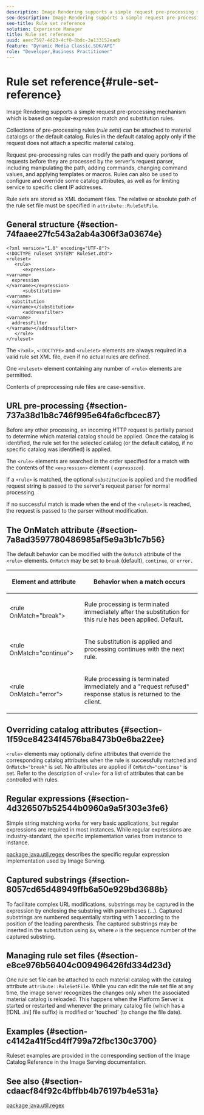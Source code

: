 ```yaml
---
description: Image Rendering supports a simple request pre-processing mechanism which is based on regular-expression match and substitution rules.
seo-description: Image Rendering supports a simple request pre-processing mechanism which is based on regular-expression match and substitution rules.
seo-title: Rule set reference
solution: Experience Manager
title: Rule set reference
uuid: aeec7597-4d23-4cf8-8bdc-3a133152eadb
feature: "Dynamic Media Classic,SDK/API"
role: "Developer,Business Practitioner"
---
```


# Rule set reference{#rule-set-reference}

Image Rendering supports a simple request pre-processing mechanism which is based on regular-expression match and substitution rules.

<!--<a id="section_F44601A65CE1451EAD0A449C66B773CC"></a>-->

Collections of pre-processing rules (*rule sets*) can be attached to material catalogs or the default catalog. Rules in the default catalog apply only if the request does not attach a specific material catalog.

Request pre-processing rules can modify the path and query portions of requests before they are processed by the server's request parser, including manipulating the path, adding commands, changing command values, and applying templates or macros. Rules can also be used to configure and override some catalog attributes, as well as for limiting service to specific client IP addresses.

Rule sets are stored as XML document files. The relative or absolute path of the rule set file must be specified in `attribute::RuleSetFile`.

## General structure {#section-74faaee27fc543a2ab4a306f3a03674e}

```
<?xml version="1.0" encoding="UTF-8"?>
<!DOCTYPE ruleset SYSTEM" RuleSet.dtd">
<ruleset>
   <rule>
      <expression>
<varname>
  expression
</varname></expression>
      <substitution>
<varname>
  substitution
</varname></substitution>
      <addressfilter>
<varname>
  addressFilter
</varname></addressfilter>
   </rule>
</ruleset>
```

The `<?xml>`, `<!DOCTYPE>` and `<ruleset>` elements are always required in a valid rule set XML file, even if no actual rules are defined.

One `<ruleset>` element containing any number of `<rule>` elements are permitted.

Contents of preprocessing rule files are case-sensitive.

## URL pre-processing {#section-737a38d1b8c746f995e64fa6cfbcec87}

Before any other processing, an incoming HTTP request is partially parsed to determine which material catalog should be applied. Once the catalog is identified, the rule set for the selected catalog (or the default catalog, if no specific catalog was identified) is applied.

The `<rule>` elements are searched in the order specified for a match with the contents of the `<expression>` element ( *`expression`*).

If a `<rule>` is matched, the optional *`substitution`* is applied and the modified request string is passed to the server's request parser for normal processing.

If no successful match is made when the end of the `<ruleset>` is reached, the request is passed to the parser without modification.

## The OnMatch attribute {#section-7a8ad3597780486985af5e9a3b1c7b56}

The default behavior can be modified with the `OnMatch` attribute of the `<rule>` elements. `OnMatch` may be set to `break` (default), `continue`, or `error.`

<table id="table_4CABF55B33854A128D5F326B31C6C397"> 
 <thead> 
  <tr> 
   <th colname="col1" class="entry"> <p>Element and attribute </p> </th> 
   <th colname="col2" class="entry"> <p>Behavior when a match occurs </p> </th> 
  </tr> 
 </thead>
 <tbody> 
  <tr> 
   <td colname="col1"> <p><span class="codeph"> &lt;rule OnMatch="break"&gt;</span> </p> </td> 
   <td colname="col2"> <p>Rule processing is terminated immediately after the substitution for this rule has been applied. Default. </p> </td> 
  </tr> 
  <tr> 
   <td colname="col1"> <p><span class="codeph"> &lt;rule OnMatch="continue"&gt;</span> </p> </td> 
   <td colname="col2"> <p>The substitution is applied and processing continues with the next rule. </p> </td> 
  </tr> 
  <tr> 
   <td colname="col1"> <p><span class="codeph"> &lt;rule OnMatch="error"&gt;</span> </p> </td> 
   <td colname="col2"> <p>Rule processing is terminated immediately and a "request refused" response status is returned to the client. </p> </td> 
  </tr> 
 </tbody> 
</table>

## Overriding catalog attributes {#section-1f59ce84234f4576ba8473b0e6ba22ee}

`<rule>` elements may optionally define attributes that override the corresponding catalog attributes when the rule is successfully matched and `OnMatch="break"` is set. No attributes are applied if `OnMatch="continue"` is set. Refer to the description of `<rule>` for a list of attributes that can be controlled with rules.

## Regular expressions {#section-4d326507b52544b0960a9a5f303e3fe6}

Simple string matching works for very basic applications, but regular expressions are required in most instances. While regular expressions are industry-standard, the specific implementation varies from instance to instance.

[package java.util.regex](https://www2.cs.duke.edu/csed/java/jdk1.4.2/docs/api/) describes the specific regular expression implementation used by Image Serving.

## Captured substrings {#section-8057cd65d48949ffb6a50e929bd3688b}

To facilitate complex URL modifications, substrings may be captured in the expression by enclosing the substring with parentheses (…). Captured substrings are numbered sequentially starting with 1 according to the position of the leading parenthesis. The captured substrings may be inserted in the substitution using *`$n`*, where *`n`* is the sequence number of the captured substring.

## Managing rule set files {#section-e8ce976b56404c009496426fd334d23d}

One rule set file can be attached to each material catalog with the catalog attribute `attribute::RuleSetFile`. While you can edit the rule set file at any time, the image server recognizes the changes only when the associated material catalog is reloaded. This happens when the Platform Server is started or restarted and whenever the primary catalog file (which has a [!DNL .ini] file suffix) is modified or 'touched' (to change the file date).

## Examples {#section-c4142a41f5cd4ff799a72fbc130c3700}

Ruleset examples are provided in the corresponding section of the Image Catalog Reference in the Image Serving documentation.

## See also {#section-cdaacf84f92c4bffbb4b76197b4e531a}

[package java.util.regex](https://www2.cs.duke.edu/csed/java/jdk1.4.2/docs/api/) 
